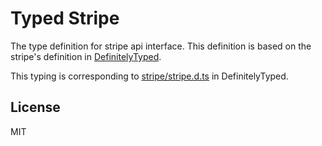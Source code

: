 # Typed Stripe

The type definition for stripe api interface. This definition is based on the stripe's definition in 
[DefinitelyTyped](https://github.com/DefinitelyTyped/DefinitelyTyped). 

This typing is corresponding to [stripe/stripe.d.ts](https://github.com/DefinitelyTyped/DefinitelyTyped/blob/master/stripe/stripe.d.ts) in DefinitelyTyped.

## License

MIT